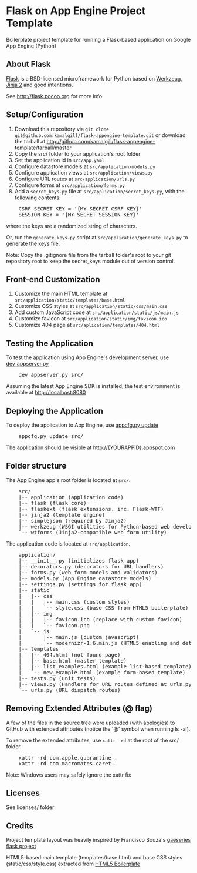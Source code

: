 
Flask on App Engine Project Template
====================================

Boilerplate project template for running a Flask-based application on 
Google App Engine (Python)


About Flask
-----------
[Flask][flask] is a BSD-licensed microframework for Python based on 
[Werkzeug][wz], [Jinja 2][jinja2] and good intentions.

See <http://flask.pocoo.org> for more info.


Setup/Configuration
-------------------
1. Download this repository via 
   `git clone git@github.com:kamalgill/flask-appengine-template.git` 
   or download the tarball at 
   <http://github.com/kamalgill/flask-appengine-template/tarball/master>
2. Copy the src/ folder to your application's root folder
3. Set the application id in `src/app.yaml`
4. Configure datastore models at `src/application/models.py`
5. Configure application views at `src/application/views.py`
6. Configure URL routes at `src/application/urls.py`
7. Configure forms at `src/application/forms.py`
8. Add a `secret_keys.py` file at `src/application/secret_keys.py`, with 
   the following contents:

<pre class="console">
	CSRF_SECRET_KEY = '{MY_SECRET_CSRF_KEY}'
	SESSION_KEY = '{MY_SECRET_SESSION_KEY}'
</pre>

where the keys are a randomized string of characters.

Or, run the `generate_keys.py` script at `src/application/generate_keys.py` 
to generate the keys file.

Note: Copy the .gitignore file from the tarball folder's root to your git 
repository root to keep the secret_keys module out of version control.


Front-end Customization
-----------------------
1. Customize the main HTML template at 
   `src/application/static/templates/base.html`
2. Customize CSS styles at `src/application/static/css/main.css`
3. Add custom JavaScript code at `src/application/static/js/main.js`
4. Customize favicon at `src/application/static/img/favicon.ico`
5. Customize 404 page at `src/aplication/templates/404.html`


Testing the Application
-----------------------
To test the application using App Engine's development server, 
use [dev_appserver.py][devserver]

<pre class="console">
	dev_appserver.py src/
</pre>

Assuming the latest App Engine SDK is installed, the test environment is 
available at <http://localhost:8080>


Deploying the Application
-------------------------
To deploy the application to App Engine, use [appcfg.py update][appcfg]
<pre class="console">
	appcfg.py update src/
</pre>

The application should be visible at http://{YOURAPPID}.appspot.com


Folder structure
----------------
The App Engine app's root folder is located at `src/`.

<pre class="console">
	src/
	|-- application (application code)
	|-- flask (flask core)
	|-- flaskext (flask extensions, inc. Flask-WTF)
	|-- jinja2 (template engine)
	|-- simplejson (required by Jinja2)
	|-- werkzeug (WSGI utilities for Python-based web development)
	`-- wtforms (Jinja2-compatible web form utility)
</pre>

The application code is located at `src/application`.

<pre class="console">
	application/
	|-- __init__.py (initializes flask app)
	|-- decorators.py (decorators for URL handlers)
	|-- forms.py (web form models and validators)
	|-- models.py (App Engine datastore models)
	|-- settings.py (settings for flask app)
	|-- static
	|	|-- css
	|	|	|-- main.css (custom styles)
	|	|	`-- style.css (base CSS from HTML5 boilerplate)
	|	|-- img
	|	|	|-- favicon.ico (replace with custom favicon)
	|	|	`-- favicon.png
	|	`-- js
	|		|-- main.js (custom javascript)
	|		`-- modernizr-1.6.min.js (HTML5 enabling and detection)
	|-- templates
	|	|-- 404.html (not found page)
	|	|-- base.html (master template)
	|	|-- list_examples.html (example list-based template)
	|	`-- new_example.html (example form-based template)
	|-- tests.py (unit tests)
	|-- views.py (Handlers for URL routes defined at urls.py)
	`-- urls.py (URL dispatch routes)
</pre>


Removing Extended Attributes (@ flag)
-------------------------------------
A few of the files in the source tree were uploaded (with apologies) to 
GitHub with extended attributes (notice the '@' symbol when running ls -al).

To remove the extended attributes, use `xattr -rd` at the root of the 
src/ folder.

<pre class='console'>
	xattr -rd com.apple.quarantine .
	xattr -rd com.macromates.caret .
</pre>

Note: Windows users may safely ignore the xattr fix


Licenses
--------
See licenses/ folder


Credits
-------
Project template layout was heavily inspired by Francisco Souza's 
[gaeseries flask project][gaeseries]

HTML5-based main template (templates/base.html) and base CSS styles 
(static/css/style.css) extracted from [HTML5 Boilerplate][html5]


[flask]: http://flask.pocoo.org
[wz]: http://werkzeug.pocoo.org/
[jinja2]: http://jinja.pocoo.org/2/documentation/
[devserver]: http://code.google.com/appengine/docs/python/tools/devserver.html
[appcfg]: http://code.google.com/appengine/docs/python/tools/uploadinganapp.html
[gaeseries]: http://github.com/franciscosouza/gaeseries/tree/flask
[html5]: http://html5boilerplate.com/



